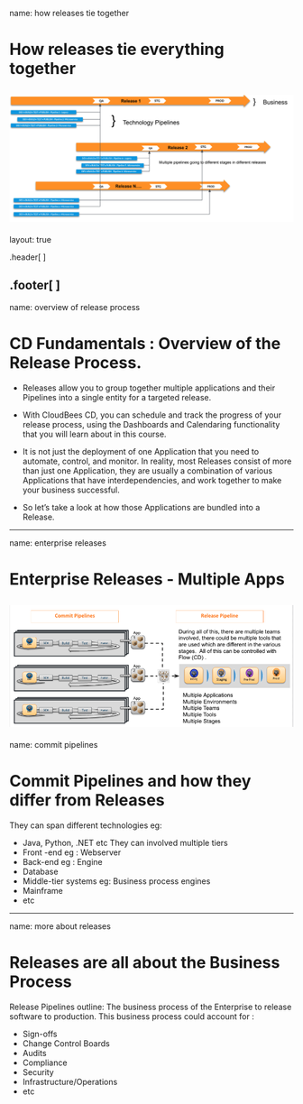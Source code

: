 name: how releases tie together
# How releases tie everything together
![:scale 100%](../../img/cloudbees-cd/how_releases_tie_together.png)
---
layout: true

.header[
]

.footer[
]
---
name: overview of release process
# CD Fundamentals : Overview of the Release Process.

- Releases allow you to group together multiple applications and their Pipelines into a single entity for a targeted release.

- With CloudBees CD, you can schedule and track the progress of your release process, using the Dashboards and Calendaring functionality that you will learn about in this course.

- It is not just the deployment of one Application that you need to automate, control, and monitor. In reality, most Releases consist of more than just one Application, they are usually a combination of
various Applications that have interdependencies, and work together to make your business successful.

- So let’s take a look at how those Applications are bundled into a Release.
---
name: enterprise releases
# Enterprise Releases - Multiple Apps

![:scale 100%](../../img/cloudbees-cd/enterprise_releases.png)
---
name: commit pipelines
# Commit Pipelines and how they differ from Releases

They can span different technologies eg:
- Java, Python, .NET etc
They can involved multiple tiers
- Front -end eg :  Webserver
- Back-end eg : Engine
- Database
- Middle-tier systems eg: Business process engines
- Mainframe
- etc
---
name: more about releases
# Releases are all about the Business Process

Release Pipelines outline:
The business process of the Enterprise to release software to production.
This business process could account for :
- Sign-offs
- Change Control Boards
- Audits
- Compliance
- Security
- Infrastructure/Operations
- etc
